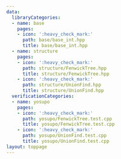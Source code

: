 ```yaml
---
data:
  libraryCategories:
  - name: base
    pages:
    - icon: ':heavy_check_mark:'
      path: base/base_int.hpp
      title: base/base_int.hpp
  - name: structure
    pages:
    - icon: ':heavy_check_mark:'
      path: structure/FenwickTree.hpp
      title: structure/FenwickTree.hpp
    - icon: ':heavy_check_mark:'
      path: structure/UnionFind.hpp
      title: structure/UnionFind.hpp
  verificationCategories:
  - name: yosupo
    pages:
    - icon: ':heavy_check_mark:'
      path: yosupo/FenwickTree.test.cpp
      title: yosupo/FenwickTree.test.cpp
    - icon: ':heavy_check_mark:'
      path: yosupo/UnionFind.test.cpp
      title: yosupo/UnionFind.test.cpp
layout: toppage
---
```

